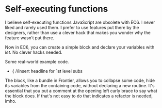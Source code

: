 # Self-executing functions
I believe self-executing functions JavaScript are obsolete with EC6. I never liked and rarely used them. I prefer to use features put there by the designers, rather than use a clever hack that makes you wonder why the feature wasn't put there. 

Now in EC6, you can create a simple block and declare your variables with <i>let. </i>No clever hacks needed. 

Some real-world example code.
* { //insert headline for 1st level subs

The block, like a bundle in Frontier, allows you to collapse some code, hide its variables from the containing code, without declaring a new routine. It's essential that you put a comment at the opening left curly brace to say what the block does. If that's not easy to do that indicates a refactor is needed, imho.


